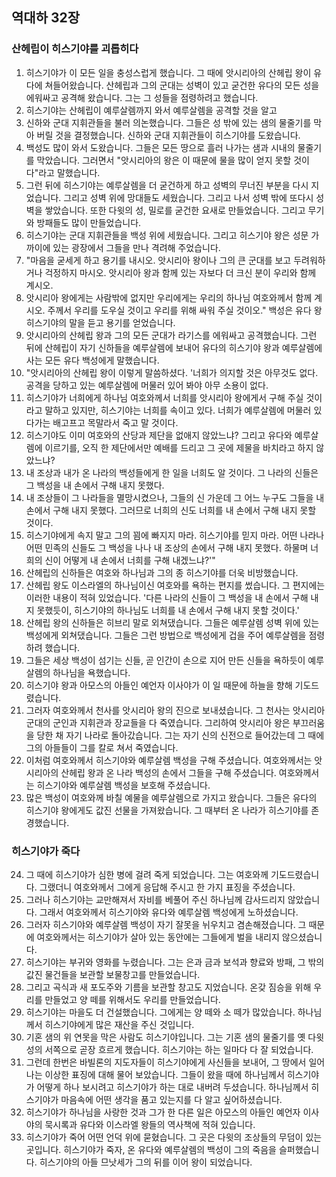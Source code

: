 ## 역대하 32장

### 산헤립이 히스기야를 괴롭히다
1. 히스기야가 이 모든 일을 충성스럽게 했습니다. 그 때에 앗시리아의 산헤립 왕이 유다에 쳐들어왔습니다. 산헤립과 그의 군대는 성벽이 있고 굳건한 유다의 모든 성을 에워싸고 공격해 왔습니다. 그는 그 성들을 점령하려고 했습니다.
2. 히스기야는 산헤립이 예루살렘까지 와서 예루살렘을 공격할 것을 알고
3. 신하와 군대 지휘관들을 불러 의논했습니다. 그들은 성 밖에 있는 샘의 물줄기를 막아 버릴 것을 결정했습니다. 신하와 군대 지휘관들이 히스기야를 도왔습니다.
4. 백성도 많이 와서 도왔습니다. 그들은 모든 땅으로 흘러 나가는 샘과 시내의 물줄기를 막았습니다. 그러면서 "앗시리아의 왕은 이 때문에 물을 많이 얻지 못할 것이다"라고 말했습니다.
5. 그런 뒤에 히스기야는 예루살렘을 더 굳건하게 하고 성벽의 무너진 부분을 다시 지었습니다. 그리고 성벽 위에 망대들도 세웠습니다. 그리고 나서 성벽 밖에 또다시 성벽을 쌓았습니다. 또한 다윗의 성, 밀로를 굳건한 요새로 만들었습니다. 그리고 무기와 방패들도 많이 만들었습니다.
6. 히스기야는 군대 지휘관들을 백성 위에 세웠습니다. 그리고 히스기야 왕은 성문 가까이에 있는 광장에서 그들을 만나 격려해 주었습니다.
7. "마음을 굳세게 하고 용기를 내시오. 앗시리아 왕이나 그의 큰 군대를 보고 두려워하거나 걱정하지 마시오. 앗시리아 왕과 함께 있는 자보다 더 크신 분이 우리와 함께 계시오.
8. 앗시리아 왕에게는 사람밖에 없지만 우리에게는 우리의 하나님 여호와께서 함께 계시오. 주께서 우리를 도우실 것이고 우리를 위해 싸워 주실 것이오." 백성은 유다 왕 히스기야의 말을 듣고 용기를 얻었습니다.
9. 앗시리아의 산헤립 왕과 그의 모든 군대가 라기스를 에워싸고 공격했습니다. 그런 뒤에 산헤립이 자기 신하들을 예루살렘에 보내어 유다의 히스기야 왕과 예루살렘에 사는 모든 유다 백성에게 말했습니다.
10. "앗시리아의 산헤립 왕이 이렇게 말씀하셨다. '너희가 의지할 것은 아무것도 없다. 공격을 당하고 있는 예루살렘에 머물러 있어 봐야 아무 소용이 없다.
11. 히스기야가 너희에게 하나님 여호와께서 너희를 앗시리아 왕에게서 구해 주실 것이라고 말하고 있지만, 히스기야는 너희를 속이고 있다. 너희가 예루살렘에 머물러 있다가는 배고프고 목말라서 죽고 말 것이다.
12. 히스기야도 이미 여호와의 산당과 제단을 없애지 않았느냐? 그리고 유다와 예루살렘에 이르기를, 오직 한 제단에서만 예배를 드리고 그 곳에 제물을 바치라고 하지 않았느냐?
13. 내 조상과 내가 온 나라의 백성들에게 한 일을 너희도 알 것이다. 그 나라의 신들은 그 백성을 내 손에서 구해 내지 못했다.
14. 내 조상들이 그 나라들을 멸망시켰으나, 그들의 신 가운데 그 어느 누구도 그들을 내 손에서 구해 내지 못했다. 그러므로 너희의 신도 너희를 내 손에서 구해 내지 못할 것이다.
15. 히스기야에게 속지 말고 그의 꾐에 빠지지 마라. 히스기야를 믿지 마라. 어떤 나라나 어떤 민족의 신들도 그 백성을 나나 내 조상의 손에서 구해 내지 못했다. 하물며 너희의 신이 어떻게 내 손에서 너희를 구해 내겠느냐?'"
16. 산헤립의 신하들은 여호와 하나님과 그의 종 히스기야를 더욱 비방했습니다.
17. 산헤립 왕도 이스라엘의 하나님이신 여호와를 욕하는 편지를 썼습니다. 그 편지에는 이러한 내용이 적혀 있었습니다. '다른 나라의 신들이 그 백성을 내 손에서 구해 내지 못했듯이, 히스기야의 하나님도 너희를 내 손에서 구해 내지 못할 것이다.'
18. 산헤립 왕의 신하들은 히브리 말로 외쳐댔습니다. 그들은 예루살렘 성벽 위에 있는 백성에게 외쳐댔습니다. 그들은 그런 방법으로 백성에게 겁을 주어 예루살렘을 점령하려 했습니다.
19. 그들은 세상 백성이 섬기는 신들, 곧 인간이 손으로 지어 만든 신들을 욕하듯이 예루살렘의 하나님을 욕했습니다.
20. 히스기야 왕과 아모스의 아들인 예언자 이사야가 이 일 때문에 하늘을 향해 기도드렸습니다.
21. 그러자 여호와께서 천사를 앗시리아 왕의 진으로 보내셨습니다. 그 천사는 앗시리아 군대의 군인과 지휘관과 장교들을 다 죽였습니다. 그리하여 앗시리아 왕은 부끄러움을 당한 채 자기 나라로 돌아갔습니다. 그는 자기 신의 신전으로 들어갔는데 그 때에 그의 아들들이 그를 칼로 쳐서 죽였습니다.
22. 이처럼 여호와께서 히스기야와 예루살렘 백성을 구해 주셨습니다. 여호와께서는 앗시리아의 산헤립 왕과 온 나라 백성의 손에서 그들을 구해 주셨습니다. 여호와께서는 히스기야와 예루살렘 백성을 보호해 주셨습니다.
23. 많은 백성이 여호와께 바칠 예물을 예루살렘으로 가지고 왔습니다. 그들은 유다의 히스기야 왕에게도 값진 선물을 가져왔습니다. 그 때부터 온 나라가 히스기야를 존경했습니다.
### 히스기야가 죽다
24. 그 때에 히스기야가 심한 병에 걸려 죽게 되었습니다. 그는 여호와께 기도드렸습니다. 그랬더니 여호와께서 그에게 응답해 주시고 한 가지 표징을 주셨습니다.
25. 그러나 히스기야는 교만해져서 자비를 베풀어 주신 하나님께 감사드리지 않았습니다. 그래서 여호와께서 히스기야와 유다와 예루살렘 백성에게 노하셨습니다.
26. 그러자 히스기야와 예루살렘 백성이 자기 잘못을 뉘우치고 겸손해졌습니다. 그 때문에 여호와께서는 히스기야가 살아 있는 동안에는 그들에게 벌을 내리지 않으셨습니다.
27. 히스기야는 부귀와 영화를 누렸습니다. 그는 은과 금과 보석과 향료와 방패, 그 밖의 값진 물건들을 보관할 보물창고를 만들었습니다.
28. 그리고 곡식과 새 포도주와 기름을 보관할 창고도 지었습니다. 온갖 짐승을 위해 우리를 만들었고 양 떼를 위해서도 우리를 만들었습니다.
29. 히스기야는 마을도 더 건설했습니다. 그에게는 양 떼와 소 떼가 많았습니다. 하나님께서 히스기야에게 많은 재산을 주신 것입니다.
30. 기혼 샘의 위 연못을 막은 사람도 히스기야입니다. 그는 기혼 샘의 물줄기를 옛 다윗 성의 서쪽으로 곧장 흐르게 했습니다. 히스기야는 하는 일마다 다 잘 되었습니다.
31. 그런데 한번은 바빌론의 지도자들이 히스기야에게 사신들을 보내어, 그 땅에서 일어나는 이상한 표징에 대해 물어 보았습니다. 그들이 왔을 때에 하나님께서 히스기야가 어떻게 하나 보시려고 히스기야가 하는 대로 내버려 두셨습니다. 하나님께서 히스기야가 마음속에 어떤 생각을 품고 있는지를 다 알고 싶어하셨습니다.
32. 히스기야가 하나님을 사랑한 것과 그가 한 다른 일은 아모스의 아들인 예언자 이사야의 묵시록과 유다와 이스라엘 왕들의 역사책에 적혀 있습니다.
33. 히스기야가 죽어 어떤 언덕 위에 묻혔습니다. 그 곳은 다윗의 조상들의 무덤이 있는 곳입니다. 히스기야가 죽자, 온 유다와 예루살렘의 백성이 그의 죽음을 슬퍼했습니다. 히스기야의 아들 므낫세가 그의 뒤를 이어 왕이 되었습니다.